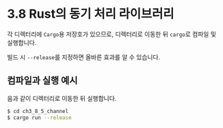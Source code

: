 # 3.8 Rust의 동기 처리 라이브러리

각 디렉터리에 `Cargo`용 저장호가 있으므로, 디렉터리로 이동한 뒤 `cargo`로 컴파일 및 실행합니다.

빌드 시 ```--release```를 지정하면 올바른 효과를 알 수 있습니다.

## 컴파일과 실행 예시

음과 같이 디렉터리로 이동한 뒤 실행합니다.

```sh
$ cd ch3_8_5_channel
$ cargo run --release
```
